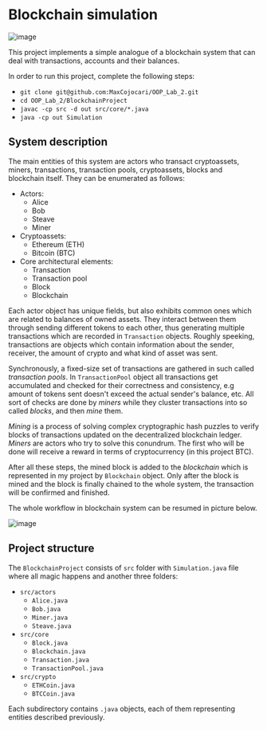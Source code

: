 # Blockchain simulation

![image](https://user-images.githubusercontent.com/92053176/192138851-6466d959-734a-4a0c-ab41-3c604095add6.png)

This project implements a simple analogue of a blockchain system that can deal with transactions, accounts and their balances.

In order to run this project, complete the following steps:

- `git clone git@github.com:MaxCojocari/OOP_Lab_2.git`
- `cd OOP_Lab_2/BlockchainProject`
- `javac -cp src -d out src/core/*.java`
- `java -cp out Simulation`

## System description

The main entities of this system are actors who transact cryptoassets, miners, transactions, transaction pools, cryptoassets, blocks and blockchain itself. They can be enumerated as follows:

- Actors:
  - Alice
  - Bob
  - Steave
  - Miner 
- Cryptoassets:
   - Ethereum (ETH)
   - Bitcoin (BTC)
- Core architectural elements:
   - Transaction
   - Transaction pool
   - Block
   - Blockchain
   
Each actor object has unique fields, but also exhibits common ones which are related to balances of owned assets. They interact between them through sending different tokens to each other, thus generating multiple transactions which are recorded in `Transaction` objects. Roughly speeking, transactions are objects which contain information about the sender, receiver, the amount of crypto and what kind of asset was sent.

Synchronously, a fixed-size set of transactions are gathered in such called *transaction pools*. In `TransactionPool` object all transactions get accumulated and checked for their correctness and consistency, e.g amount of tokens sent doesn't exceed the actual sender's balance, etc. All sort of checks are done by *miners* while they cluster transactions into so called *blocks*, and then *mine* them.

*Mining* is a process of solving complex cryptographic hash puzzles to verify blocks of transactions updated on the decentralized blockchain ledger. *Miners* are actors who try to solve this conundrum. The first who will be done will receive a reward in terms of cryptocurrency (in this project BTC).

After all these steps, the mined block is added to the *blockchain* which is represented in my project by `Blockchain` object. Only after the block is mined and the block is finally chained to the whole system, the transaction will be confirmed and finished.

The whole workflow in blockchain system can be resumed in picture below.

![image](https://user-images.githubusercontent.com/92053176/192143455-78da7c7f-f1be-4cf8-8498-434580929c2a.png)

## Project structure

The `BlockchainProject` consists of `src` folder with `Simulation.java` file where all magic happens and another three folders:
  - `src/actors`
    - `Alice.java`
    - `Bob.java`
    - `Miner.java`
    - `Steave.java`
  - `src/core`
    - `Block.java`
    - `Blockchain.java`
    - `Transaction.java`
    - `TransactionPool.java`
  - `src/crypto`
    - `ETHCoin.java`
    - `BTCCoin.java`


Each subdirectory contains `.java` objects, each of them representing entities described previously.
